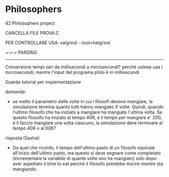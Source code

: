 # Philosophers
42 Philosophers project

CANCELLA FILE PROVA.C

PER CONTROLLARE USA:
valgrind --tool=helgrind

✓✓✓ PARSING



----------------------
Conversione tempi vari da millisecondi a microsecondi?
	perchè usleep usa i microsecondi, mentre l'input del programa philo 
	è in millisecondi

Guarda tutorial per implementazione

domanda:
- se metto il parametro delle volte in cui i filosofi devono mangiare, la simulazione termina quanto tutti hanno mangiato X volte.
Quindi, quando l'ultimo filosofo che ha iniziato a mangiare ha mangiato l'ultima volta.
Se questo filosofo ha iniziato al tempo 406, e il tempo per mangiare e' 200, e li faccio mangiare una volta ciascuno, la simulazione deve terminare al tempo 406 o al 606?

risposta (Sasha):
- Da quel che ricordo, il tempo dell'ultimo pasto di un filosofo equivale all'inizio dell'ultimo pasto, ma questo si deve segnare come completato (incrementare la variabile di quante volte uno ha mangiato) solo dopo aver aspettato il time to eat perché il filosofo potrebbe morire mentre sta mangiando.


